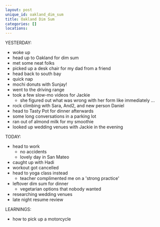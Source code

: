 ```yaml
---
layout: post
unique_id: oakland_dim_sum
title: Oakland Dim Sum
categories: []
locations: 
---
```


YESTERDAY:
* woke up
* head up to Oakland for dim sum
* met some neat folks
* picked up a desk chair for my dad from a friend
* head back to south bay
* quick nap
* mochi donuts with Sunjay!
* went to the driving range
* took a few slow-mo videos for Jackie
  * she figured out what was wrong with her form like immediately ...
* rock climbing with Sara, And2, and new person Daniel
* head to Tasty Pot for dinner afterwards
* some long conversations in a parking lot
* ran out of almond milk for my smoothie
* looked up wedding venues with Jackie in the evening

TODAY:
* head to work
  * no accidents
  * lovely day in San Mateo
* caught up with Hadi
* workout got cancelled
* head to yoga class instead
  * teacher complimented me on a 'strong practice'
* leftover dim sum for dinner
  * vegetarian options that nobody wanted
* researching wedding venues
* late night resume review

LEARNINGS:
* how to pick up a motorcycle
